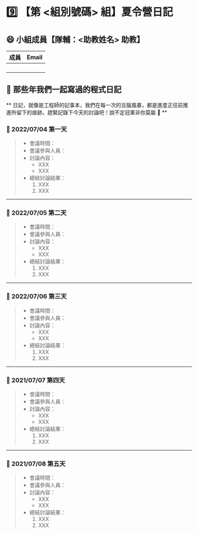 # :nine: 【第 <組別號碼> 組】夏令營日記

## :smile: 小組成員【隊輔：<助教姓名> 助教】
|  成員  |          Email           |
| :----: | :----------------------: |
|  |  |
|  |  |
|  |  |
|  |  |

## :memo: 那些年我們一起寫過的程式日記
** 日記，就像是工程師的記事本，我們在每一次的豆腦風暴，都是進度正往前推進所留下的痕跡。趕緊記錄下今天的討論吧！說不定冠軍非你莫屬 🎊 **
### :round_pushpin: 2022/07/04 第一天
> * 會議時間：
> * 會議參與人員：
> * 討論內容：  
>    * XXX
>    * XXX
> * 總結討論結果：  
>    1. XXX
>    2. XXX
---
### :round_pushpin: 2022/07/05 第二天
> * 會議時間：
> * 會議參與人員：
> * 討論內容：  
>    * XXX
>    * XXX
> * 總結討論結果：  
>    1. XXX
>    2. XXX
---
### :round_pushpin: 2022/07/06 第三天
> * 會議時間：
> * 會議參與人員：
> * 討論內容：  
>    * XXX
>    * XXX
> * 總結討論結果：  
>    1. XXX
>    2. XXX
---
### :round_pushpin: 2021/07/07 第四天
> * 會議時間：
> * 會議參與人員：
> * 討論內容：  
>    * XXX
>    * XXX
> * 總結討論結果：  
>    1. XXX
>    2. XXX
---
### :round_pushpin: 2021/07/08 第五天
> * 會議時間：
> * 會議參與人員：
> * 討論內容：  
>    * XXX
>    * XXX
> * 總結討論結果：  
>    1. XXX
>    2. XXX